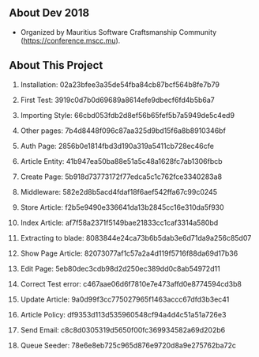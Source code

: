 ## About Dev 2018
- Organized by Mauritius Software Craftsmanship Community (https://conference.mscc.mu).

## About This Project

1. Installation: 02a23bfee3a35de54fba84cb87bcf564b8fe7b79

2. First Test: 3919c0d7b0d69689a8614efe9dbecf6fd4b5b6a7

3. Importing Style: 66cbd053fdb2d8ef56b65fef5b7a5949de5c4ed9

4. Other pages: 7b4d8448f096c87aa325d9bd15f6a8b8910346bf

5. Auth Page: 2856b0e1814fbd3d190a319a5411cb728ec46cfe

6. Article Entity: 41b947ea50ba88e51a5c48a1628fc7ab1306fbcb

7. Create Page: 5b918d73773172f77edca5c1c762fce3340283a8

8. Middleware: 582e2d8b5acd4fdaf18f6aef542ffa67c99c0245

9. Store Article: f2b5e9490e336641da13b2845cc16e310da5f930

10. Index Article: af7f58a2371f5149bae21833cc1caf3314a580bd

11. Extracting to blade: 8083844e24ca73b6b5dab3e6d71da9a256c85d07

12. Show Page Article: 82073077af1c57a2a4d119f5716f88da69d17b36

13. Edit Page: 5eb80dec3cdb98d2d250ec389dd0c8ab54972d11

14. Correct Test error: c467aae06d6f7810e7e473affd0e8774594cd3b8

15. Update Article: 9a0d99f3cc775027965f1463accc67dfd3b3ec41

16. Article Policy: df9353d113d535960548cf94a4d4c51a51a726e3

17. Send Email: c8c8d0305319d5650f00fc369934582a69d202b6

18. Queue Seeder: 78e6e8eb725c965d876e9720d8a9e275762ba72c

